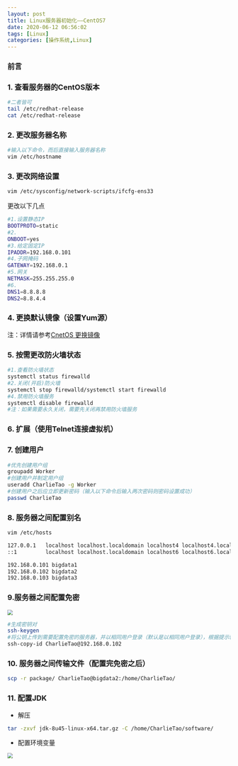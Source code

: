 ```yaml
---
layout: post
title: Linux服务器初始化——CentOS7
date: 2020-06-12 06:56:02
tags: [Linux]
categories: [操作系统,Linux]
---
```


### 前言

<!-- more -->

### 1. 查看服务器的CentOS版本

```BASH
#二者皆可
tail /etc/redhat-release
cat /etc/redhat-release
```

### 2. 更改服务器名称

```bash
#输入以下命令，而后直接输入服务器名称
vim /etc/hostname
```

### 3. 更改网络设置

```bash
vim /etc/sysconfig/network-scripts/ifcfg-ens33
```

更改以下几点

```BASH
#1.设置静态IP
BOOTPROTO=static
#2.
ONBOOT=yes
#3.给定固定IP
IPADDR=192.168.0.101
#4.子网掩码
GATEWAY=192.168.0.1
#5.网关
NETMASK=255.255.255.0
#6.
DNS1=8.8.8.8
DNS2=8.8.4.4
```

### 4. 更换默认镜像（设置Yum源）

注：详情请参考[CnetOS 更换镜像](https://charlietao.github.io/2020/06/13/CentOS更换镜像/)

### 5. 按需更改防火墙状态

```BASH
#1.查看防火墙状态
systemctl status firewalld
#2.关闭(开启)防火墙
systemctl stop firewalld/systemctl start firewalld
#4.禁用防火墙服务
systemctl disable firewalld
#注：如果需要永久关闭，需要先关闭再禁用防火墙服务
```

### 6. 扩展（使用Telnet连接虚拟机）

### 7. 创建用户

```BASH
#优先创建用户组
groupadd Worker
#创建用户并制定用户组
useradd CharlieTao -g Worker
#创建用户之后应立即更新密码（输入以下命令后输入两次密码则密码设置成功）
passwd CharlieTao
```

### 8. 服务器之间配置别名

```BASH
vim /etc/hosts

127.0.0.1   localhost localhost.localdomain localhost4 localhost4.localdomain4
::1         localhost localhost.localdomain localhost6 localhost6.localdomain6

192.168.0.101 bigdata1
192.168.0.102 bigdata2
192.168.0.103 bigdata3
```

### 9.服务器之间配置免密

<img src="./Pictures/SSH配置.png" style="zoom:75%;">

```BASH
#生成密钥对
ssh-keygen
#将公钥上传到需要配置免密的服务器，并以相同用户登录（默认是以相同用户登录），根据提示输入免密即可
ssh-copy-id CharlieTao@192.168.0.102
```

### 10. 服务器之间传输文件（配置完免密之后）

```BASH
scp -r package/ CharlieTao@bigdata2:/home/CharlieTao/
```

### 11. 配置JDK

- 解压

```BASH
tar -zxvf jdk-8u45-linux-x64.tar.gz -C /home/CharlieTao/software/
```

- 配置环境变量

<img src="./Pictures/Java环境变量设置.png" style="zoom:75%;">
